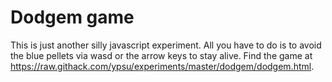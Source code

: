 # Dodgem game

This is just another silly javascript experiment. All you have to do is to avoid
the blue pellets via wasd or the arrow keys to stay alive. Find the game at
https://raw.githack.com/ypsu/experiments/master/dodgem/dodgem.html.
